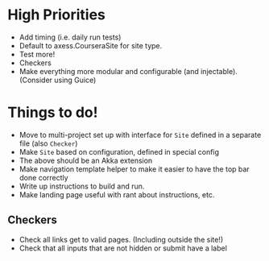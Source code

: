 # High Priorities #

 - Add timing (i.e. daily run tests)
 - Default to axess.CourseraSite for site type.
 - Test more!
 - Checkers
 - Make everything more modular and configurable (and injectable).
   (Consider using Guice)

# Things to do! #

 - Move to multi-project set up with interface for `Site` defined in a separate file (also `Checker`)
 - Make `Site` based on configuration, defined in special config
 - The above should be an Akka extension
 - Make navigation template helper to make it easier to have the top bar done correctly
 - Write up instructions to build and run.
 - Make landing page useful with rant about instructions, etc.

## Checkers ##

 - Check all links get to valid pages. (Including outside the site!)
 - Check that all inputs that are not hidden or submit have a label
